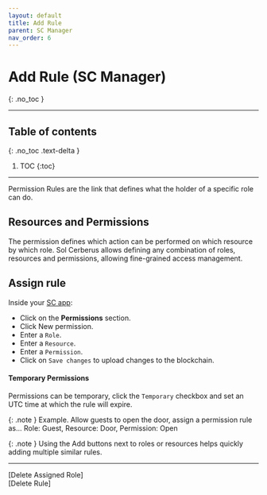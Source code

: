 ```yaml
---
layout: default
title: Add Rule
parent: SC Manager
nav_order: 6
---
```


# Add Rule (SC Manager)
{: .no_toc }

---


## Table of contents
{: .no_toc .text-delta }

1. TOC
{:toc}

---
Permission Rules are the link that defines what the holder of a specific role can do.

## Resources and Permissions
The permission defines which action can be performed on which resource by which role. Sol Cerberus allows defining any combination of roles, resources and permissions, allowing fine-grained access management. 

## Assign rule
Inside your [SC app](https://solcerberus.com/app):

- Click on the **Permissions** section.
- Click New permission.
- Enter a `Role`. 
- Enter a `Resource`. 
- Enter a `Permission`. 
- Click on `Save changes` to upload changes to the blockchain.

#### Temporary Permissions
Permissions can be temporary, click the `Temporary` checkbox and set an UTC time at which the rule will expire. 


{: .note }
Example. Allow guests to open the door, assign a permission rule as... 
Role: Guest, Resource: Door, Permission: Open

{: .note }
Using the Add buttons next to roles or resources helps quickly adding multiple similar rules.

---

<div class="prev-next">
<div markdown="1">
[Delete Assigned Role]
</div>
<div markdown="1">
[Delete Rule]
</div>
</div>

[Delete Assigned Role]: ../delete-assigned-role
[Delete Rule]: ../delete-rule

